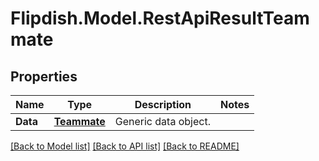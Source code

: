 # Flipdish.Model.RestApiResultTeammate
## Properties

Name | Type | Description | Notes
------------ | ------------- | ------------- | -------------
**Data** | [**Teammate**](Teammate.md) | Generic data object. | 

[[Back to Model list]](../README.md#documentation-for-models) [[Back to API list]](../README.md#documentation-for-api-endpoints) [[Back to README]](../README.md)

